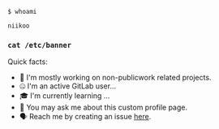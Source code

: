 `$ whoami`

`niikoo`

### `cat /etc/banner`



Quick facts:

- 🔭 I'm mostly working on non-publicwork related projects.
- 🤐 I'm an active GitLab user...
- 🎓 I'm currently learning ...
- 💬 You may ask me about this custom profile page.
- 🗣️ Reach me by creating an issue [here](https://github.com/niikoo/niikoo/issues).

<!--
**niikoo/niikoo** is a ✨ _special_ ✨ repository because its `README.md` (this file) appears on your GitHub profile.

Here are some ideas to get you started:

- 🔭 I’m currently working on ...
- 🌱 I’m currently learning ...
- 👯 I’m looking to collaborate on ...
- 🤔 I’m looking for help with ...
- 💬 Ask me about ...
- 📫 How to reach me: ...
- 😄 Pronouns: ...
- ⚡ Fun fact: ...
-->
